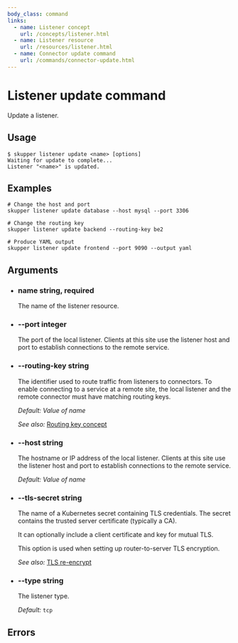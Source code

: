 ```yaml
---
body_class: command
links:
  - name: Listener concept
    url: /concepts/listener.html
  - name: Listener resource
    url: /resources/listener.html
  - name: Connector update command
    url: /commands/connector-update.html
---
```


# Listener update command

<section>

Update a listener.

</section>

<section>

## Usage

~~~ shell
$ skupper listener update <name> [options]
Waiting for update to complete...
Listener "<name>" is updated.
~~~

</section>

<section>

## Examples

~~~
# Change the host and port
skupper listener update database --host mysql --port 3306

# Change the routing key
skupper listener update backend --routing-key be2

# Produce YAML output
skupper listener update frontend --port 9090 --output yaml
~~~

</section>

<section>

## Arguments

- <h3 id="name">name <span class="argument-info">string, required</span></h3>

  The name of the listener resource.

- <h3 id="port">--port <span class="argument-info">integer</span></h3>

  The port of the local listener.  Clients at this site use
  the listener host and port to establish connections to
  the remote service.

- <h3 id="routing-key">--routing-key <span class="argument-info">string</span></h3>

  The identifier used to route traffic from listeners to
  connectors.  To enable connecting to a service at a
  remote site, the local listener and the remote connector
  must have matching routing keys.

  _Default:_ _Value of name_

  _See also:_ [Routing key concept]({{site_prefix}}/concepts/routing-key.html)

- <h3 id="host">--host <span class="argument-info">string</span></h3>

  The hostname or IP address of the local listener.  Clients
  at this site use the listener host and port to
  establish connections to the remote service.

  _Default:_ _Value of name_

- <h3 id="tls-secret">--tls-secret <span class="argument-info">string</span></h3>

  The name of a Kubernetes secret containing TLS
  credentials.  The secret contains the trusted server
  certificate (typically a CA).
  
  It can optionally include a client certificate and key for
  mutual TLS.
  
  This option is used when setting up router-to-server TLS
  encryption.

  _See also:_ [TLS re-encrypt]({{site_prefix}})

- <h3 id="type">--type <span class="argument-info">string</span></h3>

  The listener type.

  _Default:_ `tcp`

</section>

<section>

## Errors

</section>
